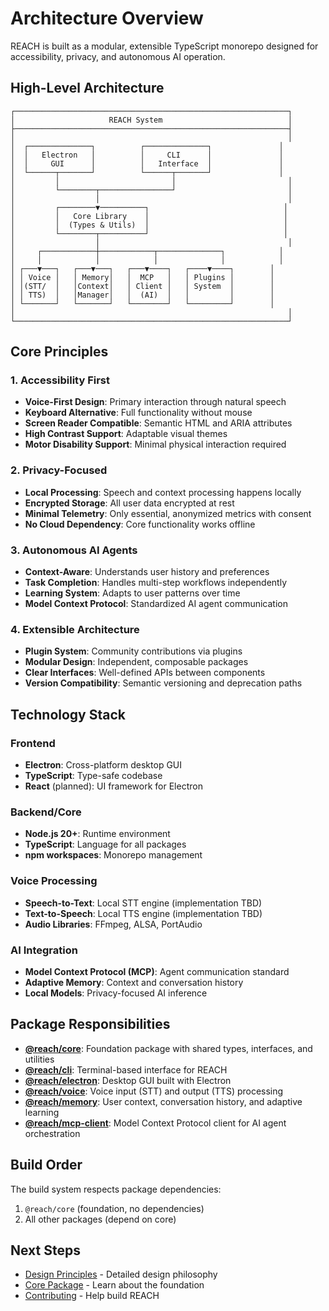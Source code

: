 # Architecture Overview

REACH is built as a modular, extensible TypeScript monorepo designed for accessibility, privacy, and autonomous AI operation.

## High-Level Architecture

```
┌─────────────────────────────────────────────────────────────┐
│                     REACH System                            │
├─────────────────────────────────────────────────────────────┤
│                                                             │
│  ┌──────────────┐          ┌──────────────┐               │
│  │   Electron   │          │     CLI      │               │
│  │     GUI      │          │   Interface  │               │
│  └──────┬───────┘          └──────┬───────┘               │
│         │                         │                         │
│         └────────┬────────────────┘                         │
│                  │                                          │
│         ┌────────▼──────────┐                              │
│         │   Core Library    │                              │
│         │  (Types & Utils)  │                              │
│         └────────┬──────────┘                              │
│                  │                                          │
│     ┌────────────┼────────────┬──────────────┐            │
│     │            │            │              │            │
│ ┌───▼───┐   ┌───▼───┐   ┌───▼────┐   ┌────▼────┐        │
│ │ Voice │   │ Memory│   │  MCP   │   │ Plugins │        │
│ │(STT/  │   │Context│   │ Client │   │ System  │        │
│ │ TTS)  │   │Manager│   │  (AI)  │   │         │        │
│ └───────┘   └───────┘   └────────┘   └─────────┘        │
│                                                             │
└─────────────────────────────────────────────────────────────┘
```

## Core Principles

### 1. Accessibility First

- **Voice-First Design**: Primary interaction through natural speech
- **Keyboard Alternative**: Full functionality without mouse
- **Screen Reader Compatible**: Semantic HTML and ARIA attributes
- **High Contrast Support**: Adaptable visual themes
- **Motor Disability Support**: Minimal physical interaction required

### 2. Privacy-Focused

- **Local Processing**: Speech and context processing happens locally
- **Encrypted Storage**: All user data encrypted at rest
- **Minimal Telemetry**: Only essential, anonymized metrics with consent
- **No Cloud Dependency**: Core functionality works offline

### 3. Autonomous AI Agents

- **Context-Aware**: Understands user history and preferences
- **Task Completion**: Handles multi-step workflows independently
- **Learning System**: Adapts to user patterns over time
- **Model Context Protocol**: Standardized AI agent communication

### 4. Extensible Architecture

- **Plugin System**: Community contributions via plugins
- **Modular Design**: Independent, composable packages
- **Clear Interfaces**: Well-defined APIs between components
- **Version Compatibility**: Semantic versioning and deprecation paths

## Technology Stack

### Frontend

- **Electron**: Cross-platform desktop GUI
- **TypeScript**: Type-safe codebase
- **React** (planned): UI framework for Electron

### Backend/Core

- **Node.js 20+**: Runtime environment
- **TypeScript**: Language for all packages
- **npm workspaces**: Monorepo management

### Voice Processing

- **Speech-to-Text**: Local STT engine (implementation TBD)
- **Text-to-Speech**: Local TTS engine (implementation TBD)
- **Audio Libraries**: FFmpeg, ALSA, PortAudio

### AI Integration

- **Model Context Protocol (MCP)**: Agent communication standard
- **Adaptive Memory**: Context and conversation history
- **Local Models**: Privacy-focused AI inference

## Package Responsibilities

- **[@reach/core](../packages/core.md)**: Foundation package with shared types, interfaces, and utilities
- **[@reach/cli](../packages/cli.md)**: Terminal-based interface for REACH
- **[@reach/electron](../packages/electron.md)**: Desktop GUI built with Electron
- **[@reach/voice](../packages/voice.md)**: Voice input (STT) and output (TTS) processing
- **[@reach/memory](../packages/memory.md)**: User context, conversation history, and adaptive learning
- **[@reach/mcp-client](../packages/mcp-client.md)**: Model Context Protocol client for AI agent orchestration

## Build Order

The build system respects package dependencies:

1. `@reach/core` (foundation, no dependencies)
2. All other packages (depend on core)

## Next Steps

- [Design Principles](design-principles.md) - Detailed design philosophy
- [Core Package](../packages/core.md) - Learn about the foundation
- [Contributing](../contributing/contributing.md) - Help build REACH
